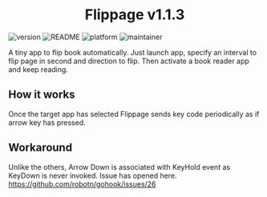 <h1 align="center">
    Flippage v1.1.3
</h1>

![version](https://img.shields.io/badge/version-v1.1.3-brightgreen) ![README](https://img.shields.io/badge/README-available-brightgreen) ![platform](https://img.shields.io/badge/platform-mac-blue) ![maintainer](https://img.shields.io/badge/maintainer-Takuya%20HARA-brightgreen) 

A tiny app to flip book automatically. Just launch app, specify an interval to flip page in second and direction to flip. Then activate a book reader app and keep reading.

## How it works
Once the target app has selected Flippage sends key code periodically as if arrow key has pressed.

## Workaround
Unlike the others, Arrow Down is associated with KeyHold event as KeyDown is never invoked. Issue has opened here.
https://github.com/robotn/gohook/issues/26

